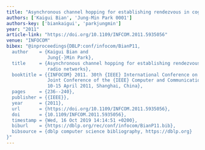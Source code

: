 ```yaml
---
title: "Asynchronous channel hopping for establishing rendezvous in cognitive radio networks"
authors: ['Kaigui Bian', 'Jung-Min Park 0001']
authors-key: ['biankaigui', 'parkjungmin']
year: "2011"
article-link: "https://doi.org/10.1109/INFCOM.2011.5935056"
venue: "INFOCOM"
bibex: "@inproceedings{DBLP:conf/infocom/BianP11,
  author    = {Kaigui Bian and
               Jung{-}Min Park},
  title     = {Asynchronous channel hopping for establishing rendezvous in cognitive
               radio networks},
  booktitle = {{INFOCOM} 2011. 30th {IEEE} International Conference on Computer Communications,
               Joint Conference of the {IEEE} Computer and Communications Societies,
               10-15 April 2011, Shanghai, China},
  pages     = {236--240},
  publisher = {{IEEE}},
  year      = {2011},
  url       = {https://doi.org/10.1109/INFCOM.2011.5935056},
  doi       = {10.1109/INFCOM.2011.5935056},
  timestamp = {Wed, 16 Oct 2019 14:14:51 +0200},
  biburl    = {https://dblp.org/rec/conf/infocom/BianP11.bib},
  bibsource = {dblp computer science bibliography, https://dblp.org}
}"
---
```

